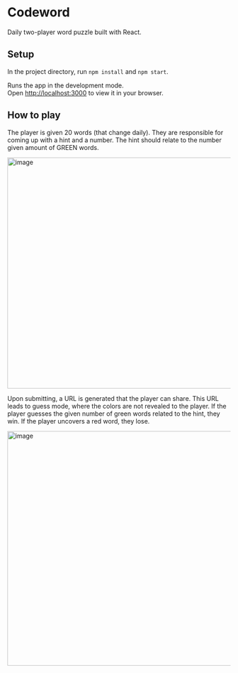# Codeword

Daily two-player word puzzle built with React.

## Setup

In the project directory, run `npm install` and `npm start`.

Runs the app in the development mode.\
Open [http://localhost:3000](http://localhost:3000) to view it in your browser.

## How to play
The player is given 20 words (that change daily). They are responsible for coming up with a hint and a number.
The hint should relate to the number given amount of GREEN words.

<img width="520" alt="image" src="https://github.com/mayomatsuda/codeword/assets/65673247/ce180271-04d8-4330-8af2-5c6f2de97e18">

Upon submitting, a URL is generated that the player can share. This URL leads to guess mode, where the colors
are not revealed to the player. If the player guesses the given number of green words related to the hint, they
win. If the player uncovers a red word, they lose.

<img width="528" alt="image" src="https://github.com/mayomatsuda/codeword/assets/65673247/9c6237f2-94e8-46ca-8153-f5b172f08d24">
